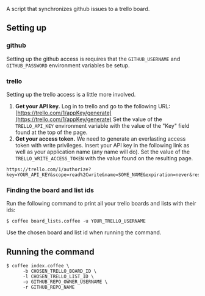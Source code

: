 A script that synchronizes github issues to a trello board.

## Setting up

### github

Setting up the github access is requires that the `GITHUB_USERNAME` and
`GITHUB_PASSWORD` environment variables be setup.

### trello

Setting up the trello access is a little more involved.

1. **Get your API key.** Log in to trello and go to the following URL:
   [https://trello.com/1/appKey/generate](https://trello.com/1/appKey/generate)
   Set the value of the `TRELLO_API_KEY` environment variable with the value of
   the "Key" field found at the top of the page.
1. **Get your access token.** We need to generate an everlasting access token
   with write privileges. Insert your API key in the following link as well as
   your application name (any name will do). Set the value of the `TRELLO_WRITE_ACCESS_TOKEN` with the value found on the
   resulting page.
   
```
https://trello.com/1/authorize?key=YOUR_API_KEY&scope=read%2Cwrite&name=SOME_NAME&expiration=never&response_type=token
```

### Finding the board and list ids

Run the following command to print all your trello boards and lists with their
ids:

    $ coffee board_lists.coffee -u YOUR_TRELLO_USERNAME

Use the chosen board and list id when running the command.

## Running the command

    $ coffee index.coffee \
          -b CHOSEN_TRELLO_BOARD_ID \
          -l CHOSEN_TRELLO_LIST_ID \
          -o GITHUB_REPO_OWNER_USERNAME \
          -r GITHUB_REPO_NAME
